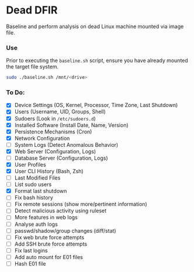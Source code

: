 # Dead DFIR
Baseline and perform analysis on dead Linux machine mounted via image file.

### Use
Prior to executing the `baseline.sh` script, ensure you have already mounted the target file system. 

```bash
sudo ./baseline.sh /mnt/<drive>
```

### To Do:
- [x] Device Settings (OS, Kernel, Processor, Time Zone, Last Shutdown)
- [x] Users (Username, UID, Groups, Shell)
- [x] Sudoers (Look in `/etc/sudoers.d`)
- [x] Installed Software (Install Date, Name, Version)
- [x] Persistence Mechanisms (Cron)
- [x] Network Configuration
- [ ] System Logs (Detect Anomalous Behavior)
- [x] Web Server (Configuration, Logs)
- [ ] Database Server (Configuration, Logs)
- [x] User Profiles
- [x] User CLI History (Bash, Zsh)
- [ ] Last Modified Files
- [ ] List sudo users
- [x] Format last shutdown
- [ ] Fix bash history
- [ ] Fix remote sessions (show more/pertinent information)
- [ ] Detect malicious activity using ruleset
- [ ] More features in web logs
- [ ] Analyse auth logs
- [ ] passwd/shadow/group changes (diff/stat)
- [ ] Fix web brute force attempts
- [ ] Add SSH brute force attempts
- [ ] Fix last logins
- [ ] Add auto mount for E01 files
- [ ] Hash E01 file
